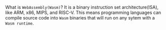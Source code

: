 What is `WebAssembly(Wasm)`? It is a binary instruction set architecture(ISA), like ARM, x86, MIPS, and RISC-V. This means programming languages can compile source code into `Wasm` binaries that will run on any sytem with a `Wasm runtime`.